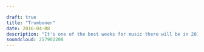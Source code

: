```yaml
---

draft: true
title: "Trumboner"
date: 2016-04-08
description: "It's one of the best weeks for music there will be in 2016 as Hill and Beez go in on the new albums from Deftones, Black Stone Cherry, Black Peaks and Plague Vendor and a new letlive. track, there's a clip from our Premium Metallica special that pits Master of Puppets against Reign In Blood and live reviews of BABYMETAL and Weezer. OOF!"
soundcloud: 257902208
---
```

